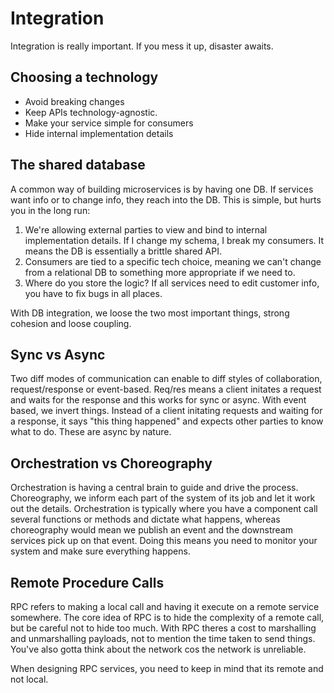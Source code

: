 # Integration

Integration is really important. If you mess it up, disaster awaits.

## Choosing a technology

- Avoid breaking changes
- Keep APIs technology-agnostic.
- Make your service simple for consumers
- Hide internal implementation details

## The shared database

A common way of building microservices is by having one DB. If services want info or to change info, they reach into the DB. This is simple, but hurts you in the long run:

1. We're allowing external parties to view and bind to internal implementation details. If I change my schema, I break my consumers. It means the DB is essentially a brittle shared API.
2. Consumers are tied to a specific tech choice, meaning we can't change from a relational DB to something more appropriate if we need to.
3. Where do you store the logic? If all services need to edit customer info, you have to fix bugs in all places.

With DB integration, we loose the two most important things, strong cohesion and loose coupling.

## Sync vs Async

Two diff modes of communication can enable to diff styles of collaboration, request/response or event-based. Req/res means a client initates a request and waits for the response and this works for sync or async. With event based, we invert things. Instead of a client initating requests and waiting for a response, it says "this thing happened" and expects other parties to know what to do. These are async by nature.

## Orchestration vs Choreography

Orchestration is having a central brain to guide and drive the process. Choreography, we inform each part of the system of its job and let it work out the details. Orchestration is typically where you have a component call several functions or methods and dictate what happens, whereas choreography would mean we publish an event and the downstream services pick up on that event. Doing this means you need to monitor your system and make sure everything happens.

## Remote Procedure Calls

RPC refers to making a local call and having it execute on a remote service somewhere. The core idea of RPC is to hide the complexity of a remote call, but be careful not to hide too much. With RPC theres a cost to marshalling and unmarshalling payloads, not to mention the time taken to send things. You've also gotta think about the network cos the network is unreliable.

When designing RPC services, you need to keep in mind that its remote and not local.
